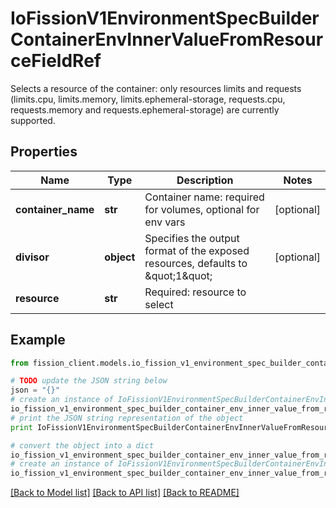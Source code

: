 # IoFissionV1EnvironmentSpecBuilderContainerEnvInnerValueFromResourceFieldRef

Selects a resource of the container: only resources limits and requests (limits.cpu, limits.memory, limits.ephemeral-storage, requests.cpu, requests.memory and requests.ephemeral-storage) are currently supported.

## Properties

Name | Type | Description | Notes
------------ | ------------- | ------------- | -------------
**container_name** | **str** | Container name: required for volumes, optional for env vars | [optional] 
**divisor** | **object** | Specifies the output format of the exposed resources, defaults to \&quot;1\&quot; | [optional] 
**resource** | **str** | Required: resource to select | 

## Example

```python
from fission_client.models.io_fission_v1_environment_spec_builder_container_env_inner_value_from_resource_field_ref import IoFissionV1EnvironmentSpecBuilderContainerEnvInnerValueFromResourceFieldRef

# TODO update the JSON string below
json = "{}"
# create an instance of IoFissionV1EnvironmentSpecBuilderContainerEnvInnerValueFromResourceFieldRef from a JSON string
io_fission_v1_environment_spec_builder_container_env_inner_value_from_resource_field_ref_instance = IoFissionV1EnvironmentSpecBuilderContainerEnvInnerValueFromResourceFieldRef.from_json(json)
# print the JSON string representation of the object
print IoFissionV1EnvironmentSpecBuilderContainerEnvInnerValueFromResourceFieldRef.to_json()

# convert the object into a dict
io_fission_v1_environment_spec_builder_container_env_inner_value_from_resource_field_ref_dict = io_fission_v1_environment_spec_builder_container_env_inner_value_from_resource_field_ref_instance.to_dict()
# create an instance of IoFissionV1EnvironmentSpecBuilderContainerEnvInnerValueFromResourceFieldRef from a dict
io_fission_v1_environment_spec_builder_container_env_inner_value_from_resource_field_ref_form_dict = io_fission_v1_environment_spec_builder_container_env_inner_value_from_resource_field_ref.from_dict(io_fission_v1_environment_spec_builder_container_env_inner_value_from_resource_field_ref_dict)
```
[[Back to Model list]](../README.md#documentation-for-models) [[Back to API list]](../README.md#documentation-for-api-endpoints) [[Back to README]](../README.md)


